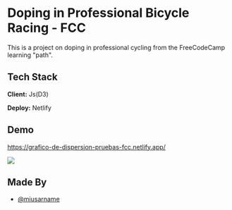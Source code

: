 # Doping in Professional Bicycle Racing - FCC
This is a project on doping in professional cycling from the FreeCodeCamp learning "path".
## Tech Stack
**Client:** Js(D3)

**Deploy:** Netlify

## Demo
https://grafico-de-dispersion-pruebas-fcc.netlify.app/

![](https://screenshot-proxy.netlify.app/f_avif,w_336/https://d33wubrfki0l68.cloudfront.net/63a463e5c1cc6926cc166239/screenshot_2022-12-22-14-04-37-0000.png)

## Made By

- [@miusarname](https://github.com/miusarname)

